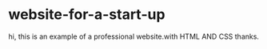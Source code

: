 # website-for-a-start-up
hi, this is an example of a professional website.with HTML AND CSS
thanks.
